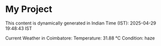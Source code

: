 # My Project

This content is dynamically generated in Indian Time (IST): 2025-04-29 19:48:43 IST


Current Weather in Coimbatore:
Temperature: 31.88 °C
Condition: haze
